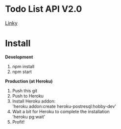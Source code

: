 <h1>Todo List API V2.0</h1>
<a href="https://taiweituan-todo-v2.herokuapp.com" style="font-size:16px;">Linky</a>

<h1>Install</h1>
<b>Development</b>
<ol>
    <li>npm install</li>
    <li>npm start</li>
</ol>
<b>Production (at Heroku)</b>
<ol>
    <li>Push this git</li>
    <li>Push to Heroku</li>
    <li>Install Heroku addon: <br> 'heroku addon:create heroku-postresql:hobby-dev'</li>
    <li>Wait a bit for Heroku to complete the installation<br>'heroku pg:wait'</li>
    <li>Profit!</li>
</ol>